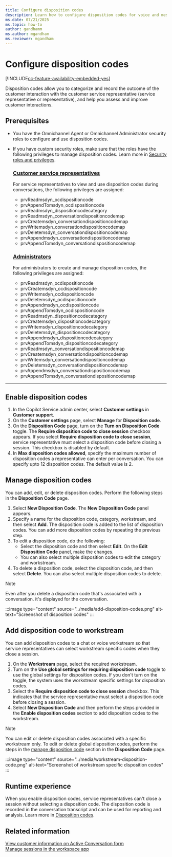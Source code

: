 ```yaml
---
title: Configure disposition codes
description: Learn how to configure disposition codes for voice and messaging channels.
ms.date: 07/21/2025
ms.topic: how-to
author: gandhamm
ms.author: mgandham
ms.reviewer: mgandham
---
```


# Configure disposition codes

[!INCLUDE[cc-feature-availability-embedded-yes](../includes/cc-feature-availability-embedded-yes.md)]

Disposition codes allow you to categorize and record the outcome of the customer interaction with the customer service representative (service representative or representative), and help you assess and improve customer interactions.

## Prerequisites

- You have the Omnichannel Agent or Omnichannel Administrator security roles to configure and use disposition codes.
- If you have custom security roles, make sure that the roles have the following privileges to manage disposition codes. Learn more in [Security roles and privileges](/power-platform/admin/security-roles-privileges).

  ### [Customer service representatives](#tab/customerservicerepresentatives)

   For service representatives to view and use disposition codes during conversations, the following privileges are assigned:

    - prvReadmsdyn_ocdispositioncode  
    - prvAppendTomsdyn_ocdispositioncode  
    - prvReadmsdyn_dispositioncodecategory  
    - prvReadmsdyn_conversationdispositioncodemap  
    - prvCreatemsdyn_conversationdispositioncodemap  
    - prvWritemsdyn_conversationdispositioncodemap  
    - prvDeletemsdyn_conversationdispositioncodemap  
    - prvAppendmsdyn_conversationdispositioncodemap  
    - prvAppendTomsdyn_conversationdispositioncodemap

  ### [Administrators](#tab/administrators)

   For administrators to create and manage disposition codes, the following privileges are assigned:

    - prvReadmsdyn_ocdispositioncode
    - prvCreatemsdyn_ocdispositioncode
    - prvWritemsdyn_ocdispositioncode
    - prvDeletemsdyn_ocdispositioncode
    - prvAppendmsdyn_ocdispositioncode
    - prvAppendTomsdyn_ocdispositioncode
    - prvReadmsdyn_dispositioncodecategory
    - prvCreatemsdyn_dispositioncodecategory
    - prvWritemsdyn_dispositioncodecategory
    - prvDeletemsdyn_dispositioncodecategory
    - prvAppendmsdyn_dispositioncodecategory
    - prvAppendTomsdyn_dispositioncodecategory
    - prvReadmsdyn_conversationdispositioncodemap
    - prvCreatemsdyn_conversationdispositioncodemap
    - prvWritemsdyn_conversationdispositioncodemap
    - prvDeletemsdyn_conversationdispositioncodemap
    - prvAppendmsdyn_conversationdispositioncodemap
    - prvAppendTomsdyn_conversationdispositioncodemap
    
---

## Enable disposition codes 

1. In the Copilot Service admin center, select **Customer settings** in **Customer support**.
1. On the **Customer settings** page, select **Manage** for **Disposition code**.
1. On the **Disposition Code** page, turn on the **Turn on Disposition Code** toggle. The **Require disposition code to close session** checkbox appears. If you select **Require disposition code to close session**, service representative must select a disposition code before closing a session. This checkbox is disabled by default. 
1. In **Max disposition codes allowed**, specify the maximum number of disposition codes a representative can enter per conversation. You can specify upto 12 disposition codes. The default value is 2.

## Manage disposition codes

You can add, edit, or delete disposition codes. Perform the following steps in the **Disposition Code** page.

1. Select **New Disposition Code**. The **New Disposition Code** panel appears.
1. Specify a name for the disposition code, category, workstream, and then select **Add**.
   The disposition code is added to the list of disposition codes. You can add more disposition codes by repeating the previous step.
1. To edit a disposition code, do the following:
      - Select the disposition code and then select **Edit**. On the **Edit Disposition Code** panel, make the changes.
      - You can also select multiple disposition codes to edit the category and workstream.
1. To delete a disposition code, select the disposition code, and then select **Delete**. You can also select multiple disposition codes to delete.
  > [!NOTE]
  > Even after you delete a disposition code that's associated with a conversation. it's displayed for the conversation.  

:::image type="content" source="../media/add-disposition-codes.png" alt-text="Screenshot of disposition codes" :::

## Add disposition code to workstream

You can add disposition codes to a chat or voice workstream so that service representatives can select workstream specific codes when they close a session.
1. On the **Workstream** page, select the required workstream.
1. Turn on the **Use global settings for requiring disposition code** toggle to use the global settings for disposition codes. If you don't turn on the toggle, the system uses the workstream specific settings for disposition codes.
1. Select the **Require disposition code to close session** checkbox. This indicates that the service representative must select a disposition code before closing a session.
1. Select **New Disposition Code** and then perform the steps provided in the **Enable disposition codes** section to add disposition codes to the workstream.
 
  > [!NOTE]
  > You can edit or delete disposition codes associated with a specific workstream only. To edit or delete global disposition codes, perform the steps in the [manage disposition code](#manage-disposition-codes) section in the **Disposition Code** page.


:::image type="content" source="../media/workstream-disposition-code.png" alt-text="Screenshot of workstream specific disposition codes" :::

## Runtime experience

When you enable disposition codes, service representatives can't close a session without selecting a disposition code. The disposition code is recorded in the conversation transcript and can be used for reporting and analysis. Learn more in [Disposition codes](/dynamics365/customer-service/use/oc-customer-summary#set-disposition-codes).

## Related information

[View customer information on Active Conversation form](/dynamics365/customer-service/use/oc-customer-summary)   
[Manage sessions in the workspace app](/dynamics365/customer-service/use/oc-manage-sessions)

